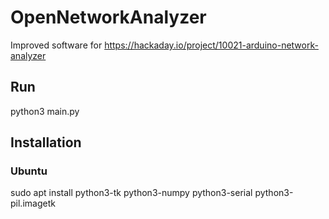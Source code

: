 # OpenNetworkAnalyzer
Improved software for https://hackaday.io/project/10021-arduino-network-analyzer

## Run
python3 main.py

## Installation
### Ubuntu
 sudo apt install python3-tk python3-numpy python3-serial python3-pil.imagetk
